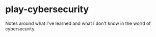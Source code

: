 # play-cybersecurity
Notes around what I've learned and what I don't know in the world of cybersecurity.
